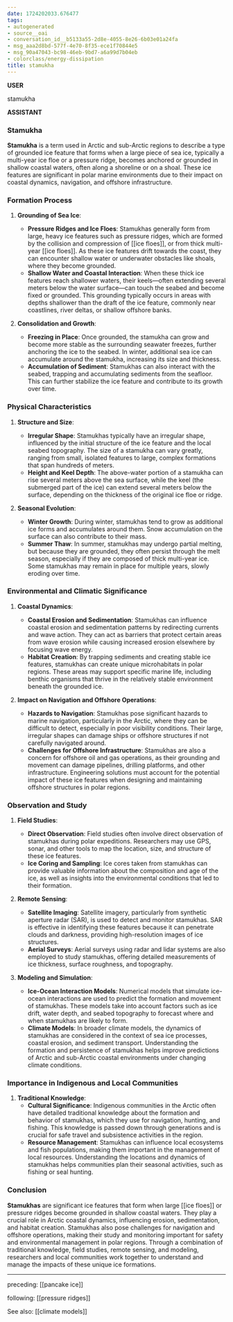 ```yaml
---
date: 1724202033.676477
tags:
- autogenerated
- source__oai
- conversation_id__b5133a55-2d8e-4055-8e26-6b03e01a24fa
- msg_aaa2d8bd-577f-4e70-8f35-ece1f70844e5
- msg_90a47043-bc98-46eb-9bd7-a6a99d7b04eb
- colorclass/energy-dissipation
title: stamukha
---
```


**USER**

stamukha


**ASSISTANT**

### Stamukha

**Stamukha** is a term used in Arctic and sub-Arctic regions to describe a type of grounded ice feature that forms when a large piece of sea ice, typically a multi-year ice floe or a pressure ridge, becomes anchored or grounded in shallow coastal waters, often along a shoreline or on a shoal. These ice features are significant in polar marine environments due to their impact on coastal dynamics, navigation, and offshore infrastructure.

### Formation Process

1. **Grounding of Sea Ice**:
   - **Pressure Ridges and Ice Floes**: Stamukhas generally form from large, heavy ice features such as pressure ridges, which are formed by the collision and compression of [[ice floes]], or from thick multi-year [[ice floes]]. As these ice features drift towards the coast, they can encounter shallow water or underwater obstacles like shoals, where they become grounded.
   - **Shallow Water and Coastal Interaction**: When these thick ice features reach shallower waters, their keels—often extending several meters below the water surface—can touch the seabed and become fixed or grounded. This grounding typically occurs in areas with depths shallower than the draft of the ice feature, commonly near coastlines, river deltas, or shallow offshore banks.

2. **Consolidation and Growth**:
   - **Freezing in Place**: Once grounded, the stamukha can grow and become more stable as the surrounding seawater freezes, further anchoring the ice to the seabed. In winter, additional sea ice can accumulate around the stamukha, increasing its size and thickness.
   - **Accumulation of Sediment**: Stamukhas can also interact with the seabed, trapping and accumulating sediments from the seafloor. This can further stabilize the ice feature and contribute to its growth over time.

### Physical Characteristics

1. **Structure and Size**:
   - **Irregular Shape**: Stamukhas typically have an irregular shape, influenced by the initial structure of the ice feature and the local seabed topography. The size of a stamukha can vary greatly, ranging from small, isolated features to large, complex formations that span hundreds of meters.
   - **Height and Keel Depth**: The above-water portion of a stamukha can rise several meters above the sea surface, while the keel (the submerged part of the ice) can extend several meters below the surface, depending on the thickness of the original ice floe or ridge.

2. **Seasonal Evolution**:
   - **Winter Growth**: During winter, stamukhas tend to grow as additional ice forms and accumulates around them. Snow accumulation on the surface can also contribute to their mass.
   - **Summer Thaw**: In summer, stamukhas may undergo partial melting, but because they are grounded, they often persist through the melt season, especially if they are composed of thick multi-year ice. Some stamukhas may remain in place for multiple years, slowly eroding over time.

### Environmental and Climatic Significance

1. **Coastal Dynamics**:
   - **Coastal Erosion and Sedimentation**: Stamukhas can influence coastal erosion and sedimentation patterns by redirecting currents and wave action. They can act as barriers that protect certain areas from wave erosion while causing increased erosion elsewhere by focusing wave energy.
   - **Habitat Creation**: By trapping sediments and creating stable ice features, stamukhas can create unique microhabitats in polar regions. These areas may support specific marine life, including benthic organisms that thrive in the relatively stable environment beneath the grounded ice.

2. **Impact on Navigation and Offshore Operations**:
   - **Hazards to Navigation**: Stamukhas pose significant hazards to marine navigation, particularly in the Arctic, where they can be difficult to detect, especially in poor visibility conditions. Their large, irregular shapes can damage ships or offshore structures if not carefully navigated around.
   - **Challenges for Offshore Infrastructure**: Stamukhas are also a concern for offshore oil and gas operations, as their grounding and movement can damage pipelines, drilling platforms, and other infrastructure. Engineering solutions must account for the potential impact of these ice features when designing and maintaining offshore structures in polar regions.

### Observation and Study

1. **Field Studies**:
   - **Direct Observation**: Field studies often involve direct observation of stamukhas during polar expeditions. Researchers may use GPS, sonar, and other tools to map the location, size, and structure of these ice features.
   - **Ice Coring and Sampling**: Ice cores taken from stamukhas can provide valuable information about the composition and age of the ice, as well as insights into the environmental conditions that led to their formation.

2. **Remote Sensing**:
   - **Satellite Imaging**: Satellite imagery, particularly from synthetic aperture radar (SAR), is used to detect and monitor stamukhas. SAR is effective in identifying these features because it can penetrate clouds and darkness, providing high-resolution images of ice structures.
   - **Aerial Surveys**: Aerial surveys using radar and lidar systems are also employed to study stamukhas, offering detailed measurements of ice thickness, surface roughness, and topography.

3. **Modeling and Simulation**:
   - **Ice-Ocean Interaction Models**: Numerical models that simulate ice-ocean interactions are used to predict the formation and movement of stamukhas. These models take into account factors such as ice drift, water depth, and seabed topography to forecast where and when stamukhas are likely to form.
   - **Climate Models**: In broader climate models, the dynamics of stamukhas are considered in the context of sea ice processes, coastal erosion, and sediment transport. Understanding the formation and persistence of stamukhas helps improve predictions of Arctic and sub-Arctic coastal environments under changing climate conditions.

### Importance in Indigenous and Local Communities

1. **Traditional Knowledge**:
   - **Cultural Significance**: Indigenous communities in the Arctic often have detailed traditional knowledge about the formation and behavior of stamukhas, which they use for navigation, hunting, and fishing. This knowledge is passed down through generations and is crucial for safe travel and subsistence activities in the region.
   - **Resource Management**: Stamukhas can influence local ecosystems and fish populations, making them important in the management of local resources. Understanding the locations and dynamics of stamukhas helps communities plan their seasonal activities, such as fishing or seal hunting.

### Conclusion

**Stamukhas** are significant ice features that form when large [[ice floes]] or pressure ridges become grounded in shallow coastal waters. They play a crucial role in Arctic coastal dynamics, influencing erosion, sedimentation, and habitat creation. Stamukhas also pose challenges for navigation and offshore operations, making their study and monitoring important for safety and environmental management in polar regions. Through a combination of traditional knowledge, field studies, remote sensing, and modeling, researchers and local communities work together to understand and manage the impacts of these unique ice formations.


---

preceding: [[pancake ice]]  


following: [[pressure ridges]]

See also: [[climate models]]